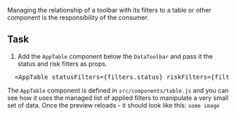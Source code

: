 Managing the relationship of a toolbar with its filters to a table or other component is the responsibility of the consumer. 

## Task
1) Add the `AppTable` component below the `DataToolbar` and pass it the status and risk filters as props.

<pre class="file" data-target="clipboard">
  &lt;AppTable statusFilters={filters.status} riskFilters={filters.risk}/&gt;
</pre> 

The `AppTable` component is defined in `src/components/table.js` and you can see how it uses the managed list of applied filters to manipulate a very small set of data.
Once the preview reloads - it should look like this:
`some image`